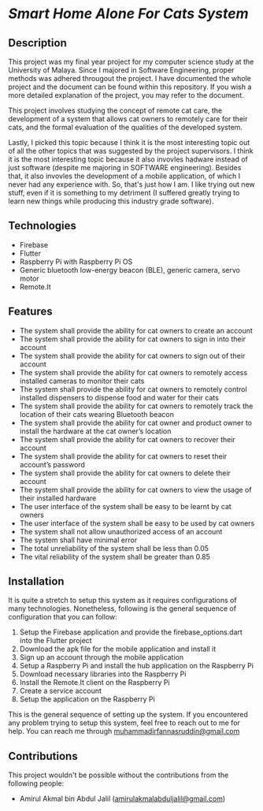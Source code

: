 # _Smart Home Alone For Cats System_
## Description

This project was my final year project for my computer science study at the University of Malaya. Since I majored in Software Engineering, proper 
methods was adhered througout the project. I have documented the whole project and the document can be found within this repository. If you wish a more detailed 
explanation of the project, you may refer to the document.

This project involves studying the concept of remote cat care, the development of a system that allows cat owners to remotely care for their cats, and the formal evaluation 
of the qualities of the developed system.

Lastly, I picked this topic because I think it is the most interesting topic out of all the other topics that was suggested by the project supervisors. I think it is the 
most interesting topic because it also invovles hadware instead of just software (despite me majoring in SOFTWARE engineering). Besides that, it also invovles the 
development of a mobile application, of which I never had any experience with. So, that's just how I am. I like trying out new stuff, even if it is something to my 
detriment (I suffered greatly trying to learn new things while producing this industry grade software).

## Technologies
- Firebase
- Flutter
- Raspberry Pi with Raspberry Pi OS
- Generic bluetooth low-energy beacon (BLE), generic camera, servo motor
- Remote.It

## Features
- The system shall provide the ability for cat owners to create an account
- The system shall provide the ability for cat owners to sign in into their account
- The system shall provide the ability for cat owners to sign out of their account
- The system shall provide the ability for cat owners to remotely access installed cameras to monitor their cats
- The system shall provide the ability for cat owners to remotely control installed dispensers to dispense food and water for their cats
- The system shall provide the ability for cat owners to remotely track the location of their cats wearing Bluetooth beacon
- The system shall provide the ability for cat owner and product owner to install the hardware at the cat owner’s location
- The system shall provide the ability for cat owners to recover their account
- The system shall provide the ability for cat owners to reset their account’s password
- The system shall provide the ability for cat owners to delete their account
- The system shall provide the ability for cat owners to view the usage of their installed hardware
- The user interface of the system shall be easy to be learnt by cat owners
- The user interface of the system shall be easy to be used by cat owners
- The system shall not allow unauthorized access of an account
- The system shall have minimal error
- The total unreliability of the system shall be less than 0.05
- The vital reliability of the system shall be greater than 0.85

## Installation
It is quite a stretch to setup this system as it requires configurations of many technologies. Nonetheless, following is the general sequence of configuration that you can
follow:
1. Setup the Firebase application and provide the firebase_options.dart into the Flutter project
2. Download the apk file for the mobile application and install it
3. Sign up an account through the mobile application
4. Setup a Raspberry Pi and install the hub application on the Raspberry Pi
5. Download necessary libraries into the Raspberry Pi
6. Install the Remote.It client on the Raspberry Pi
7. Create a service account
8. Setup the application on the Raspberry Pi

This is the general sequence of setting up the system. If you encountered any problem trying to setup this system, feel free to reach out to me for help. You can reach 
me through muhammadirfannasruddin@gmail.com

## Contributions
This project wouldn't be possible without the contributions from the following people:
- Amirul Akmal bin Abdul Jalil (amirulakmalabduljalil@gmail.com)
